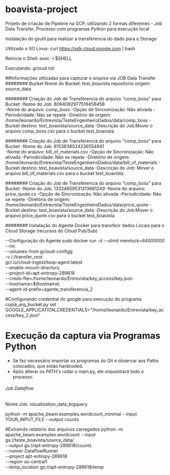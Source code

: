 # boavista-project

Projeto de criação de Pipeline na GCP, utilizando 2 formas diferentes - Job Data Transfer, Processo com programas Python para execução local

 Instalação do gsutil para realizar a transferencia do dado para o Storage

Utilizado o SO Linux:
curl https://sdk.cloud.google.com | bash

Reinicie o Shell:
exec -l $SHELL

Executando:
gcloud init


##Informações utilizadas para capturar o arquivo via JOB Data Transfer
######## Bucket
Nome do Bucket: test_boavista
repositorio origem: source_data

######## Criação do Job de Transferencia do arquivo "comp_boss" para Bucket
-Nome do Job: 8084082977519456458  
-Nome do arquivo: comp_boss
-Opção de Sincronização: Não ativada
-Periodicidade: Não se repete
-Diretório de origem: /home/leonardo/Entrevista/TesteEngenheiroDados/data/comp_boss
-Bucket destino: test_boavista/source_data
-Descrição do Job:Mover o arquivo comp_boss.csv para o bucket test_boavista

######## Criação do Job de Transferencia do arquivo "comp_boss" para Bucket
-Nome do Job: 8153838024236554941  
-Nome do arquivo: bill_of_materials.csv
-Opção de Sincronização: Não ativada
-Periodicidade: Não se repete
-Diretório de origem: /home/leonardo/Entrevista/TesteEngenheiroDados/data/bill_of_materials
-Bucket destino: test_boavista/source_data
-Descrição do Job: Mover o arquivo bill_of_materials.csv para o bucket test_boavista

######## Criação do Job de Transferencia do arquivo "comp_boss" para Bucket
-Nome do Job: 13324659531313661249 
-Nome do arquivo: price_quote.cs
-Opção de Sincronização: Não ativada
-Periodicidade: Não se repete
-Diretório de origem: /home/leonardo/Entrevista/TesteEngenheiroDados/data/price_quote
-Bucket destino: test_boavista/source_data
-Descrição do Job:Mover o arquivo price_quote.csv para o bucket test_boavista

######## Instalação do Agente Docker para transferir dados Locais para o Cloud Storage (recursos do Cloud Pub/Sub)

--Configuração do Agente
sudo docker run -d --ulimit memlock=64000000 --rm \
--volumes-from gcloud-configg \
-v /:/transfer_root \
gcr.io/cloud-ingest/tsop-agent:latest \
--enable-mount-directory \
--project-id=apt-entropy-289618 \
--creds-file=/home/leonardo/Entrevista/key_access/key.json \
--hostname=$(hostname) \
--agent-id-prefix=agente_transferencia_2


#Configurando credential do google para execução do programa copia_arq_bucket.py
set GOOGLE_APPLICATION_CREDENTIALS="/home/leonardo/Entrevista/key_access/key_2.json"

# Execução da captura via Programas Python

- Se faz necessário importar os programas do Git e observar aos Paths colocados, que estão hardcoded.
- Após alterar os PATH's rodar o main.py, ele orquestrará todo o processo.


###### Job Dataflow
Nome Job: visualization_data_bigquery


python -m apache_beam.examples.wordcount_minimal --input YOUR_INPUT_FILE --output counts

#Extraindo relatório dos arquivos carregados
python -m apache_beam.examples.wordcount --input gs://teste_boavista/source_data/ \
                                         --output gs://apt-entropy-289618/counts \
                                         --runner DataflowRunner \
                                         --project apt-entropy-289618 \
                                         --region us-central1 \
                                         --temp_location gs://apt-entropy-289618/temp
